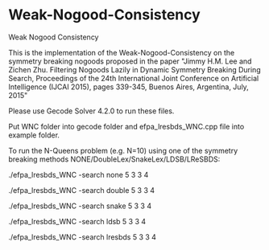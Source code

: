 # Weak-Nogood-Consistency
Weak Nogood Consistency

This is the implementation of the Weak-Nogood-Consistency on the symmetry breaking nogoods proposed in the paper "Jimmy H.M. Lee and Zichen Zhu.  Filtering Nogoods Lazily in Dynamic Symmetry Breaking During Search, Proceedings of the 24th International Joint Conference on Artificial Intelligence (IJCAI 2015), pages 339-345, Buenos Aires, Argentina, July, 2015"

Please use Gecode Solver 4.2.0 to run these files.

Put WNC folder into gecode folder and efpa_lresbds_WNC.cpp file into example folder.

To run the N-Queens problem (e.g. N=10) using one of the symmetry breaking methods NONE/DoubleLex/SnakeLex/LDSB/LReSBDS:

./efpa_lresbds_WNC -search none 5 3 3 4

./efpa_lresbds_WNC -search double 5 3 3 4

./efpa_lresbds_WNC -search snake 5 3 3 4

./efpa_lresbds_WNC -search ldsb 5 3 3 4

./efpa_lresbds_WNC -search lresbds 5 3 3 4
